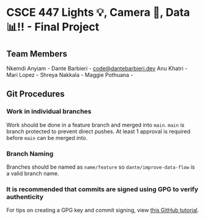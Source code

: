 # CSCE 447 Lights 💡, Camera 📸, Data 📊!! - Final Project
## Team Members
Nkemdi Anyiam - 
Dante Barbieri - code@dantebarbieri.dev
Anu Khatri - 
Mari Lopez - 
Shreya Nakkala - 
Maggie Pothuana - 
## Git Procedures
### Work in individual branches
Work should be done in a feature branch and merged into `main`. `main` is branch protected to prevent direct pushes. At least 1 approval is required before `main` can be merged into.
### Branch Naming
Branches should be named as `name/feature` so `dante/improve-data-flow` is a valid branch name.
### It is recommended that commits are signed using GPG to verify authenticity
For tips on creating a GPG key and commit signing, view [this GitHub tutorial](https://docs.github.com/articles/generating-a-gpg-key/).

